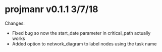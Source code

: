 projmanr v0.1.1 3/7/18
==============

Changes:

* Fixed bug so now the start_date parameter in critical_path actually works
* Added option to network_diagram to label nodes using the task name
